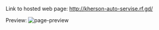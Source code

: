 Link to hosted web page: http://kherson-auto-servise.rf.gd/

Preview:
![page-preview](https://github.com/user-attachments/assets/e44bb27e-b2cd-49c3-8208-d6dc2102bddf)
